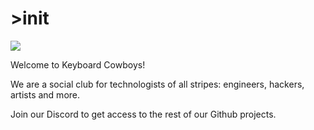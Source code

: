 # >init
[![](https://badgen.net/discord/online-members/X6JghVjAUu)](https://discord.gg/X6JghVjAUu)


Welcome to Keyboard Cowboys!

We are a social club for technologists of all stripes: engineers, hackers, artists and more.

Join our Discord to get access to the rest of our Github projects.
